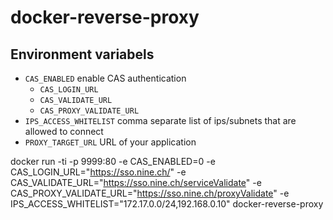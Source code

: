 # docker-reverse-proxy

## Environment variabels

- `CAS_ENABLED` enable CAS authentication
  - `CAS_LOGIN_URL`
  - `CAS_VALIDATE_URL`
  - `CAS_PROXY_VALIDATE_URL`
- `IPS_ACCESS_WHITELIST` comma separate list of ips/subnets that are allowed to connect
- `PROXY_TARGET_URL` URL of your application


docker run -ti -p 9999:80 -e CAS_ENABLED=0 -e CAS_LOGIN_URL="https://sso.nine.ch/" -e CAS_VALIDATE_URL="https://sso.nine.ch/serviceValidate" -e CAS_PROXY_VALIDATE_URL="https://sso.nine.ch/proxyValidate" -e IPS_ACCESS_WHITELIST="172.17.0.0/24,192.168.0.10" docker-reverse-proxy
